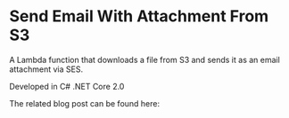 # Send Email With Attachment From S3

A Lambda function that downloads a file from S3 and sends it as an email attachment via SES.

Developed in C# .NET Core 2.0

The related blog post can be found here: []()